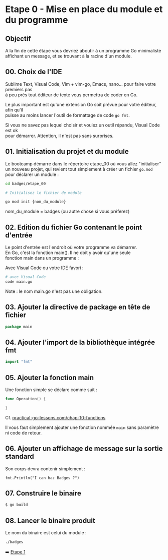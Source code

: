 
# Etape 0 - Mise en place du module et du programme

## Objectif

A la fin de cette étape vous devriez aboutir à un programme Go minimaliste  
affichant un message, et se trouvant à la racine d'un module.


## 00. Choix de l'IDE

Sublime Text, Visual Code, Vim + vim-go, Emacs, nano... pour faire votre premiers pas  
à peu près tout éditeur de texte vous permettra de coder en Go.

Le plus important est qu'une extension Go soit prévue pour votre éditeur, afin qu'il  
puisse au moins lancer l'outil de formattage de code `go fmt`.

Si vous ne savez pas lequel choisir et voulez un outil répandu, Visual Code est ok  
pour démarrer. Attention, il n'est pas sans surprises.


## 01. Initialisation du projet et du module

Le bootcamp démarre dans le répertoire etape_00 où vous allez "initialiser"  
un nouveau projet, qui revient tout simplement à créer un fichier `go.mod`  
pour déclarer un module :

```sh
cd badges/etape_00

# Initialisez le fichier de module

go mod init {nom_du_module}
```

nom_du_module = badges (ou autre chose si vous préferez)


## 02. Edition du fichier Go contenant le point d'entrée

Le point d'entrée est l'endroit où votre programme va démarrer.  
En Go, c'est la fonction main(). Il ne doit y avoir qu'une seule  
fonction main dans un programme :

Avec Visual Code ou votre IDE favori :

```sh
# avec Visual Code
code main.go
```

Note : le nom main.go n'est pas une obligation.

## 03. Ajouter la directive de package en tête de fichier

```go
package main
```

## 04. Ajouter l'import de la bibliothèque intégrée fmt

```go
import "fmt"
```

## 05. Ajouter la fonction main

Une fonction simple se déclare comme suit :

```go
func Operation() {

}
```

Cf. [practical-go-lessons.com/chap-10-functions](https://www.practical-go-lessons.com/chap-10-functions)

Il vous faut simplement ajouter une fonction nommée `main` sans paramètre ni code de retour.


## 06. Ajouter un affichage de message sur la sortie standard

Son corps devra contenir simplement :

```golang
fmt.Println("I can haz Badges ?")
```

## 07. Construire le binaire

```sh
$ go build
```

## 08. Lancer le binaire produit

Le nom du binaire est celui du module :

```sh
./badges
```

➡️ [Etape 1](etape_01/README.md)


